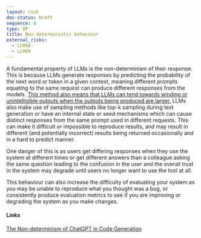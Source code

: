 ```yaml
---
layout: risk
doc-status: Draft
sequence: 6
type: OP
title: Non-deterministic behaviour
external_risks:
  - LLM08
  - LLM09
---
```


A fundamental property of LLMs is the non-determinism of their response. This is because LLMs generate responses by predicting the probability of the next word or token in a given context, meaning different prompts equating to the same request can produce different responses from the models. [This method also means that LLMs can tend towards winding or unintelligible outputs when the outputs being produced are larger.](https://arxiv.org/pdf/2203.11370) LLMs also make use of sampling methods like top-k sampling during text generation or have an internal state or seed mechanisms which can cause distinct responses from the same prompt used in different requests. This can make it difficult or impossible to reproduce results, and may result in different (and potentially incorrect) results being returned occasionally and in a hard to predict manner. 

One danger of this is as users get differing responses when they use the system at different times or get different answers than a colleague asking the same question leading to the confusion in the user and the overall trust in the system may degrade until users no longer want to use the tool at all.

This behaviour can also increase the difficulty of evaluating your system as you may be unable to reproduce what you thought was a bug, or consistently produce evaluation metrics to see if you are improving or degrading the system as you make changes.

#### Links

[The Non-determinism of ChatGPT in Code Generation](https://arxiv.org/abs/2308.02828)
